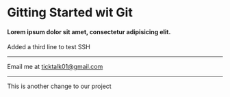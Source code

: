 # Gitting Started wit Git

#### Lorem ipsum dolor sit amet, consectetur adipisicing elit.

Added a third line to test SSH

---

Email me at [ticktalk01@gmail.com](Mailto:ticktalk01@gmail.com)

---

This is another change to our project
